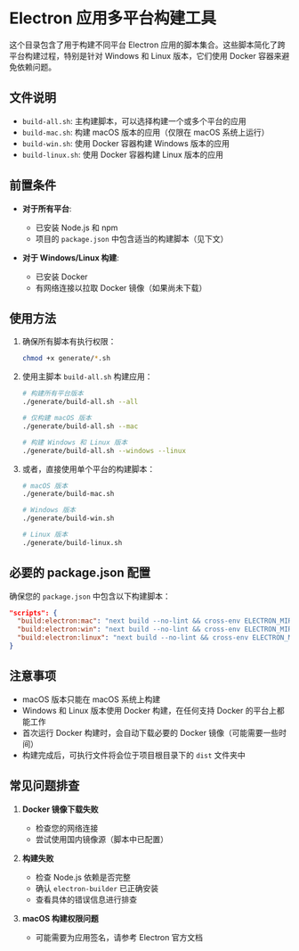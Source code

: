 # Electron 应用多平台构建工具

这个目录包含了用于构建不同平台 Electron 应用的脚本集合。这些脚本简化了跨平台构建过程，特别是针对 Windows 和 Linux 版本，它们使用 Docker 容器来避免依赖问题。

## 文件说明

- `build-all.sh`: 主构建脚本，可以选择构建一个或多个平台的应用
- `build-mac.sh`: 构建 macOS 版本的应用（仅限在 macOS 系统上运行）
- `build-win.sh`: 使用 Docker 容器构建 Windows 版本的应用
- `build-linux.sh`: 使用 Docker 容器构建 Linux 版本的应用

## 前置条件

- **对于所有平台**:
  - 已安装 Node.js 和 npm
  - 项目的 `package.json` 中包含适当的构建脚本（见下文）
  
- **对于 Windows/Linux 构建**:
  - 已安装 Docker
  - 有网络连接以拉取 Docker 镜像（如果尚未下载）

## 使用方法

1. 确保所有脚本有执行权限：
   ```bash
   chmod +x generate/*.sh
   ```

2. 使用主脚本 `build-all.sh` 构建应用：
   ```bash
   # 构建所有平台版本
   ./generate/build-all.sh --all
   
   # 仅构建 macOS 版本
   ./generate/build-all.sh --mac
   
   # 构建 Windows 和 Linux 版本
   ./generate/build-all.sh --windows --linux
   ```

3. 或者，直接使用单个平台的构建脚本：
   ```bash
   # macOS 版本
   ./generate/build-mac.sh
   
   # Windows 版本
   ./generate/build-win.sh
   
   # Linux 版本
   ./generate/build-linux.sh
   ```

## 必要的 package.json 配置

确保您的 `package.json` 中包含以下构建脚本：

```json
"scripts": {
  "build:electron:mac": "next build --no-lint && cross-env ELECTRON_MIRROR=https://npmmirror.com/mirrors/electron/ electron-builder --mac --publish=never",
  "build:electron:win": "next build --no-lint && cross-env ELECTRON_MIRROR=https://npmmirror.com/mirrors/electron/ electron-builder --win --x64 --publish=never",
  "build:electron:linux": "next build --no-lint && cross-env ELECTRON_MIRROR=https://npmmirror.com/mirrors/electron/ electron-builder --linux --publish=never"
}
```

## 注意事项

- macOS 版本只能在 macOS 系统上构建
- Windows 和 Linux 版本使用 Docker 构建，在任何支持 Docker 的平台上都能工作
- 首次运行 Docker 构建时，会自动下载必要的 Docker 镜像（可能需要一些时间）
- 构建完成后，可执行文件将会位于项目根目录下的 `dist` 文件夹中

## 常见问题排查

1. **Docker 镜像下载失败**
   - 检查您的网络连接
   - 尝试使用国内镜像源（脚本中已配置）

2. **构建失败**
   - 检查 Node.js 依赖是否完整
   - 确认 `electron-builder` 已正确安装
   - 查看具体的错误信息进行排查

3. **macOS 构建权限问题**
   - 可能需要为应用签名，请参考 Electron 官方文档 